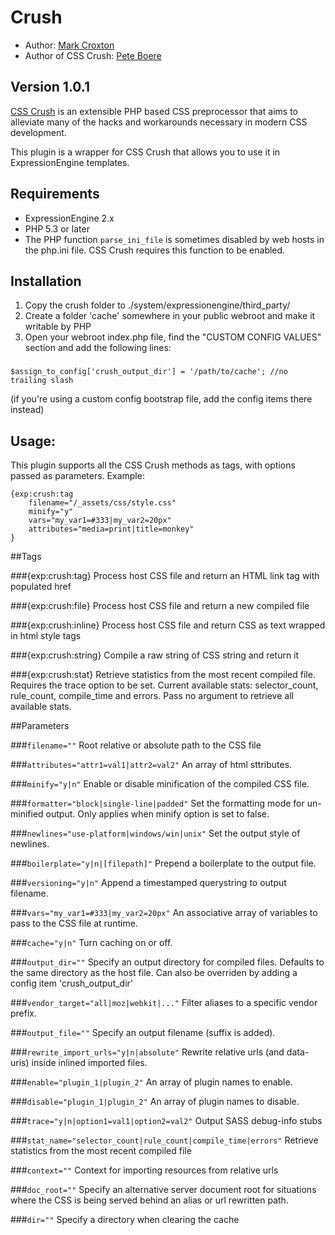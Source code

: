 # Crush

* Author: [Mark Croxton](http://hallmark-design.co.uk/)
* Author of CSS Crush: [Pete Boere](https://github.com/peteboere)

## Version 1.0.1

[CSS Crush](https://github.com/peteboere/css-crush) is an extensible PHP based CSS preprocessor that aims to alleviate many of the hacks and workarounds necessary in modern CSS development.

This plugin is a wrapper for CSS Crush that allows you to use it in ExpressionEngine templates.

## Requirements

* ExpressionEngine 2.x
* PHP 5.3 or later
* The PHP function `parse_ini_file` is sometimes disabled by web hosts in the php.ini file. CSS Crush requires this function to be enabled.


## Installation

1. Copy the crush folder to ./system/expressionengine/third_party/
2. Create a folder 'cache' somewhere in your public webroot and make it writable by PHP
3. Open your webroot index.php file, find the "CUSTOM CONFIG VALUES" section and add the following lines:

###
	
	$assign_to_config['crush_output_dir'] = '/path/to/cache'; //no trailing slash


(if you're using a custom config bootstrap file, add the config items there instead)


## Usage:

This plugin supports all the CSS Crush methods as tags, with options passed as parameters. Example:

	{exp:crush:tag 
		filename="/_assets/css/style.css"
		minify="y"
		vars="my_var1=#333|my_var2=20px"
		attributes="media=print|title=monkey"
	} 

##Tags

###{exp:crush:tag}
Process host CSS file and return an HTML link tag with populated href

###{exp:crush:file}
Process host CSS file and return a new compiled file

###{exp:crush:inline}
Process host CSS file and return CSS as text wrapped in html style tags

###{exp:crush:string}
Compile a raw string of CSS string and return it

###{exp:crush:stat}
Retrieve statistics from the most recent compiled file. 
Requires the trace option to be set. 
Current available stats: selector_count, rule_count, compile_time and errors. 
Pass no argument to retrieve all available stats.


##Parameters

###`filename=""`
Root relative or absolute path to the CSS file

###`attributes="attr1=val1|attr2=val2"`
An array of html sttributes.

###`minify="y|n"`
Enable or disable minification of the compiled CSS file.

###`formatter="block|single-line|padded"`
Set the formatting mode for un-minified output. 
Only applies when minify option is set to false.

###`newlines="use-platform|windows/win|unix"`
Set the output style of newlines.

###`boilerplate="y|n|[filepath]"`
Prepend a boilerplate to the output file.

###`versioning="y|n"`
Append a timestamped querystring to output filename.

###`vars="my_var1=#333|my_var2=20px"`
An associative array of variables to pass to the CSS file at runtime.

###`cache="y|n"`
Turn caching on or off.

###`output_dir=""`
Specify an output directory for compiled files. 
Defaults to the same directory as the host file.
Can also be overriden by adding a config item 'crush_output_dir'

###`vendor_target="all|moz|webkit|..."`
Filter aliases to a specific vendor prefix.

###`output_file=""`
Specify an output filename (suffix is added).

###`rewrite_import_urls="y|n|absolute"`
Rewrite relative urls (and data-uris) inside inlined imported files.

###`enable="plugin_1|plugin_2"`
An array of plugin names to enable.

###`disable="plugin_1|plugin_2"`
An array of plugin names to disable.

###`trace="y|n|option1=val1|option2=val2"`
Output SASS debug-info stubs

###`stat_name="selector_count|rule_count|compile_time|errors"`
Retrieve statistics from the most recent compiled file

###`context=""`
Context for importing resources from relative urls

###`doc_root=""`
Specify an alternative server document root for situations where 
the CSS is being served behind an alias or url rewritten path.

###`dir=""`
Specify a directory when clearing the cache
